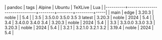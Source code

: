 | pandoc   | tags                          | Alpine | Ubuntu | TeXLive | Lua |
|----------+-------------------------------+--------+--------+---------+-----|
| main     | edge                          | 3.20.3 | noble  |         | 5.4 |
| 3.5      | 3.5.0.0  3.5.0  3.5  3 latest | 3.20.3 | noble  |    2024 | 5.4 |
| 3.4      | 3.4.0.0  3.4.0  3.4           | 3.20.3 | noble  |    2024 | 5.4 |
| 3.3      | 3.3.0.0  3.3.0  3.3           | 3.20.3 | noble  |    2024 | 5.4 |
| 3.2.1    | 3.2.1.0  3.2.1  3.2           | 3.19.4 | noble  |    2024 | 5.4 |
